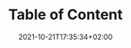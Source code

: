 ---
title: "Table of Content"
date: 2021-10-21T17:35:34+02:00
draft: false
tags: ["rapport"]
weight: 3
---